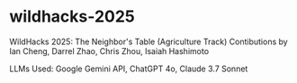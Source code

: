 # wildhacks-2025
WildHacks 2025: The Neighbor's Table (Agriculture Track)
Contibutions by Ian Cheng, Darrel Zhao, Chris Zhou, Isaiah Hashimoto

LLMs Used: Google Gemini API, ChatGPT 4o, Claude 3.7 Sonnet
